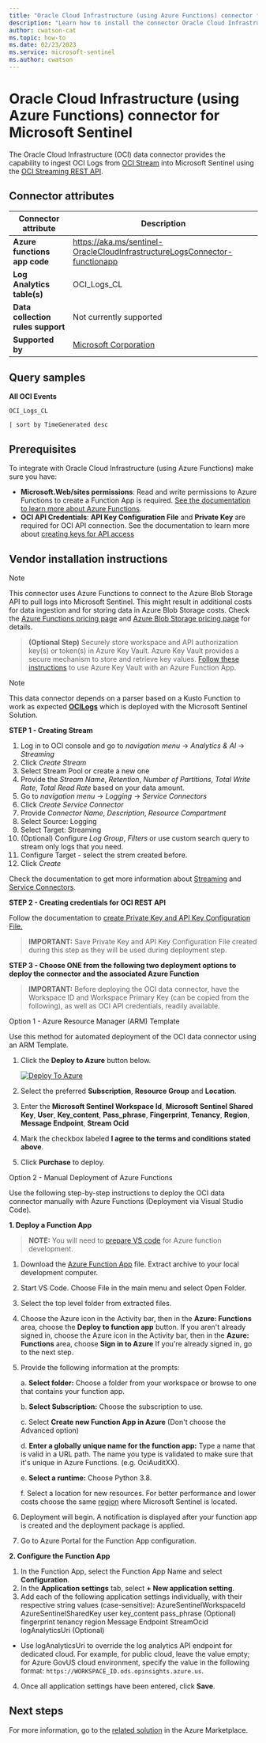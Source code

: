 ```yaml
---
title: "Oracle Cloud Infrastructure (using Azure Functions) connector for Microsoft Sentinel"
description: "Learn how to install the connector Oracle Cloud Infrastructure (using Azure Functions) to connect your data source to Microsoft Sentinel."
author: cwatson-cat
ms.topic: how-to
ms.date: 02/23/2023
ms.service: microsoft-sentinel
ms.author: cwatson
---
```


# Oracle Cloud Infrastructure (using Azure Functions) connector for Microsoft Sentinel

The Oracle Cloud Infrastructure (OCI) data connector provides the capability to ingest OCI Logs from [OCI Stream](https://docs.oracle.com/iaas/Content/Streaming/Concepts/streamingoverview.htm) into Microsoft Sentinel using the [OCI Streaming REST API](https://docs.oracle.com/iaas/api/#/streaming/streaming/20180418).

## Connector attributes

| Connector attribute | Description |
| --- | --- |
| **Azure functions app code** | https://aka.ms/sentinel-OracleCloudInfrastructureLogsConnector-functionapp |
| **Log Analytics table(s)** | OCI_Logs_CL<br/> |
| **Data collection rules support** | Not currently supported |
| **Supported by** | [Microsoft Corporation](https://support.microsoft.com) |

## Query samples

**All OCI Events**
   ```kusto
OCI_Logs_CL

   | sort by TimeGenerated desc
   ```



## Prerequisites

To integrate with Oracle Cloud Infrastructure (using Azure Functions) make sure you have: 

- **Microsoft.Web/sites permissions**: Read and write permissions to Azure Functions to create a Function App is required. [See the documentation to learn more about Azure Functions](/azure/azure-functions).
- **OCI API Credentials**:  **API Key Configuration File** and **Private Key** are required for OCI API connection. See the documentation to learn more about [creating keys for API access](https://docs.oracle.com/en-us/iaas/Content/API/Concepts/apisigningkey.htm)


## Vendor installation instructions


> [!NOTE]
   >  This connector uses Azure Functions to connect to the Azure Blob Storage API to pull logs into Microsoft Sentinel. This might result in additional costs for data ingestion and for storing data in Azure Blob Storage costs. Check the [Azure Functions pricing page](https://azure.microsoft.com/pricing/details/functions/) and [Azure Blob Storage pricing page](https://azure.microsoft.com/pricing/details/storage/blobs/) for details.


>**(Optional Step)** Securely store workspace and API authorization key(s) or token(s) in Azure Key Vault. Azure Key Vault provides a secure mechanism to store and retrieve key values. [Follow these instructions](/azure/app-service/app-service-key-vault-references) to use Azure Key Vault with an Azure Function App.


> [!NOTE]
   >  This data connector depends on a parser based on a Kusto Function to work as expected [**OCILogs**](https://aka.ms/sentinel-OracleCloudInfrastructureLogsConnector-parser) which is deployed with the Microsoft Sentinel Solution.


**STEP 1 - Creating Stream**

1. Log in to OCI console and go to *navigation menu* -> *Analytics & AI* -> *Streaming*
2. Click *Create Stream*
3. Select Stream Pool or create a new one
4. Provide the *Stream Name*, *Retention*, *Number of Partitions*, *Total Write Rate*, *Total Read Rate* based on your data amount.
5. Go to *navigation menu* -> *Logging* -> *Service Connectors*
6. Click *Create Service Connector*
6. Provide *Connector Name*, *Description*, *Resource Compartment*
7. Select Source: Logging
8. Select Target: Streaming
9. (Optional) Configure *Log Group*, *Filters* or use custom search query to stream only logs that you need.
10. Configure Target - select the strem created before.
11. Click *Create*

Check the documentation to get more information about [Streaming](https://docs.oracle.com/en-us/iaas/Content/Streaming/home.htm) and [Service Connectors](https://docs.oracle.com/en-us/iaas/Content/service-connector-hub/home.htm).


**STEP 2 - Creating credentials for OCI REST API**

Follow the documentation to [create Private Key and API Key Configuration File.](https://docs.oracle.com/en-us/iaas/Content/API/Concepts/apisigningkey.htm)

>**IMPORTANT:** Save Private Key and API Key Configuration File created during this step as they will be used during deployment step.


**STEP 3 - Choose ONE from the following two deployment options to deploy the connector and the associated Azure Function**

>**IMPORTANT:** Before deploying the OCI data connector, have the Workspace ID and Workspace Primary Key (can be copied from the following), as well as OCI API credentials, readily available.



Option 1 - Azure Resource Manager (ARM) Template

Use this method for automated deployment of the OCI data connector using an ARM Template.

1. Click the **Deploy to Azure** button below. 

	[![Deploy To Azure](https://aka.ms/deploytoazurebutton)](https://aka.ms/sentinel-OracleCloudInfrastructureLogsConnector-azuredeploy)
2. Select the preferred **Subscription**, **Resource Group** and **Location**. 
3. Enter the **Microsoft Sentinel Workspace Id**, **Microsoft Sentinel Shared Key**, **User**, **Key_content**, **Pass_phrase**, **Fingerprint**, **Tenancy**, **Region**, **Message Endpoint**, **Stream Ocid**
4. Mark the checkbox labeled **I agree to the terms and conditions stated above**.
5. Click **Purchase** to deploy.

Option 2 - Manual Deployment of Azure Functions

Use the following step-by-step instructions to deploy the OCI data connector manually with Azure Functions (Deployment via Visual Studio Code).


**1. Deploy a Function App**

> **NOTE:** You will need to [prepare VS code](/azure/azure-functions/create-first-function-vs-code-python) for Azure function development.

1. Download the [Azure Function App](https://aka.ms/sentinel-OracleCloudInfrastructureLogsConnector-functionapp) file. Extract archive to your local development computer.
2. Start VS Code. Choose File in the main menu and select Open Folder.
3. Select the top level folder from extracted files.
4. Choose the Azure icon in the Activity bar, then in the **Azure: Functions** area, choose the **Deploy to function app** button.
If you aren't already signed in, choose the Azure icon in the Activity bar, then in the **Azure: Functions** area, choose **Sign in to Azure**
If you're already signed in, go to the next step.
5. Provide the following information at the prompts:

	a. **Select folder:** Choose a folder from your workspace or browse to one that contains your function app.

	b. **Select Subscription:** Choose the subscription to use.

	c. Select **Create new Function App in Azure** (Don't choose the Advanced option)

	d. **Enter a globally unique name for the function app:** Type a name that is valid in a URL path. The name you type is validated to make sure that it's unique in Azure Functions. (e.g. OciAuditXX).

	e. **Select a runtime:** Choose Python 3.8.

	f. Select a location for new resources. For better performance and lower costs choose the same [region](https://azure.microsoft.com/regions/) where Microsoft Sentinel is located.

6. Deployment will begin. A notification is displayed after your function app is created and the deployment package is applied.
7. Go to Azure Portal for the Function App configuration.


**2. Configure the Function App**

1. In the Function App, select the Function App Name and select **Configuration**.
2. In the **Application settings** tab, select **+ New application setting**.
3. Add each of the following application settings individually, with their respective string values (case-sensitive): 
		AzureSentinelWorkspaceId
		AzureSentinelSharedKey
		user
		key_content
		pass_phrase (Optional)
		fingerprint
		tenancy
		region
		Message Endpoint
		StreamOcid
		logAnalyticsUri (Optional)
 - Use logAnalyticsUri to override the log analytics API endpoint for dedicated cloud. For example, for public cloud, leave the value empty; for Azure GovUS cloud environment, specify the value in the following format: `https://WORKSPACE_ID.ods.opinsights.azure.us`. 
4. Once all application settings have been entered, click **Save**.



## Next steps

For more information, go to the [related solution](https://azuremarketplace.microsoft.com/en-us/marketplace/apps/azuresentinel.azure-sentinel-solution-ocilogs?tab=Overview) in the Azure Marketplace.
